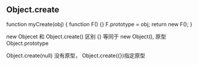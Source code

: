 ##  Object.create
function myCreate(obj) {
  function F() {}
  F.prototype = obj;
  return new F();
}

new Objecet 和 Object.create() 区别
{} 等同于 new Object(), 原型 Object.prototype

Object.create(null) 没有原型， Object.create({})指定原型